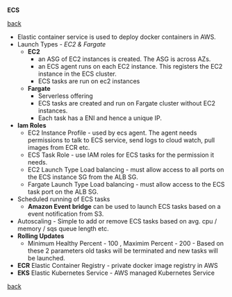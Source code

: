 **ECS**

[back](index.md)

* Elastic container service is used to deploy docker containers in AWS.
* Launch Types - _EC2 & Fargate_
    * **EC2** 
        * an ASG of EC2 instances is created. The ASG is across AZs.
        * an ECS agent runs on each EC2 instance. This registers the EC2 instance in the ECS cluster.
        * ECS tasks are run on ec2 instances
    * **Fargate**
        * Serverless offering
        * ECS tasks are created and run on Fargate cluster without EC2 instances.
        * Each task has a ENI and hence a unique IP.
* **Iam Roles**
    * EC2 Instance Profile - used by ecs agent. The agent needs permissions to talk to ECS service, send logs to cloud watch, pull images from ECR etc.
    * ECS Task Role - use IAM roles for ECS tasks for the permission it needs.
    * EC2 Launch Type Load balancing - must allow access to all ports on the ECS instance SG from the ALB SG.
    * Fargate Launch Type Load balancing - must allow access to the ECS task port on the ALB SG.
* Scheduled running of ECS tasks
    * **Amazon Event bridge** can be used to launch ECS tasks based on a event notification from S3.
* Autoscaling - Simple to add or remove ECS tasks based on avg. cpu / memory / sqs queue length etc.
* **Rolling Updates**
    * Minimum Healthy Percent - 100 , Maximim Percent - 200 - Based on these 2 parameters old tasks will be terminated and new tasks will be launched.
* **ECR** Elastic Container Registry - private docker image registry in AWS
* **EKS** Elastic Kubernetes Service - AWS managed Kubernetes Service    

[back](index.md)


    

         
